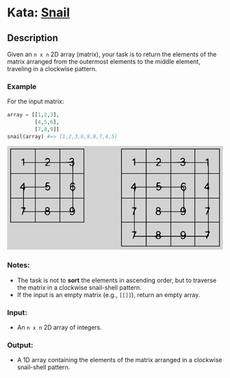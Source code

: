 # Kata: [Snail](https://www.codewars.com/kata/521c2db8ddc89b9b7a0000c1)

## Description
Given an `n x n` 2D array (matrix), your task is to return the elements of the matrix arranged from the outermost elements to the middle element, traveling in a clockwise pattern.

### Example
For the input matrix:
```python
array = [[1,2,3],
         [4,5,6],
         [7,8,9]]
snail(array) #=> [1,2,3,6,9,8,7,4,5]
```
![alt text](image.png)

### Notes:
- The task is not to **sort** the elements in ascending order, but to traverse the matrix in a clockwise snail-shell pattern.
- If the input is an empty matrix (e.g., `[[]]`), return an empty array.

### Input:
- An `n x n` 2D array of integers.

### Output:
- A 1D array containing the elements of the matrix arranged in a clockwise snail-shell pattern.